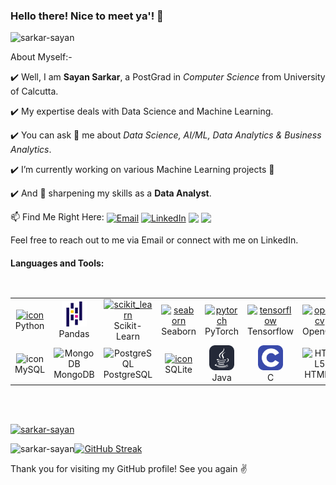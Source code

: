 ### Hello there! Nice to meet ya'! 👋

<p align="left"> <img src="https://komarev.com/ghpvc/?username=sarkar-sayan&label=Profile%20views&color=0e75b6&style=flat" alt="sarkar-sayan" /> </p>

About Myself:-

✔️ Well, I am __Sayan Sarkar__, a PostGrad in _Computer Science_ from University of Calcutta.

✔️ My expertise deals with Data Science and Machine Learning.

✔️ You can ask 💬 me about _Data Science, AI/ML, Data Analytics & Business Analytics_.

✔️ I’m currently working on various Machine Learning projects 🔭

✔️ And 🌱 sharpening my skills as a __Data Analyst__.

📫 Find Me Right Here:  <a href="mailto:sayansarkar.careers@gmail.com" title="Email"><img alt="Email" src="https://img.shields.io/badge/Gmail-D14836?style=for-the-badge&logo=gmail&logoColor=white" height="30" align="center"/></a>
<a href="https://www.linkedin.com/in/sayan-sarkar-960302252/"><img  alt="LinkedIn" title="LinkedIn" src="https://img.shields.io/static/v1?message=LinkedIn&logo=linkedin&label=&color=0077B5&logoColor=white&labelColor=&style=for-the-badge" height="30" align="center" /></a>
<a href="https://www.hackerrank.com/sayansarkar2102" target="blank"><img align="center" src="https://img.shields.io/badge/-Hackerrank-2EC866?style=for-the-badge&logo=HackerRank&logoColor=white"/></a>
<a href="https://www.leetcode.com/sayansarkar2102"><img align="center" src="https://img.shields.io/badge/LeetCode-000000?style=for-the-badge&logo=LeetCode&logoColor=#d16c06"/></a>

Feel free to reach out to me via Email or connect with me on LinkedIn.  


<h4 align="left">Languages and Tools: </h4>
<!-- <p align="left"> 
  <a href="https://git-scm.com/" target="_blank" rel="noreferrer"> <img src="https://www.vectorlogo.zone/logos/git-scm/git-scm-icon.svg" alt="git" width="30" height="30"/> </a>
  <a href="https://www.python.org" target="_blank" rel="noreferrer"> <img src="https://raw.githubusercontent.com/devicons/devicon/master/icons/python/python-original.svg" alt="python" width="30" height="30"/> </a> 
  <a href="https://pandas.pydata.org/" target="_blank" rel="noreferrer"> <img src="https://raw.githubusercontent.com/devicons/devicon/2ae2a900d2f041da66e950e4d48052658d850630/icons/pandas/pandas-original.svg" alt="pandas" width="30" height="30"/> </a> 
  <a href="https://pytorch.org/" target="_blank" rel="noreferrer"> <img src="https://www.vectorlogo.zone/logos/pytorch/pytorch-icon.svg" alt="pytorch" width="30" height="30"/> </a> 
  <a href="https://scikit-learn.org/" target="_blank" rel="noreferrer"> <img src="https://upload.wikimedia.org/wikipedia/commons/0/05/Scikit_learn_logo_small.svg" alt="scikit_learn" width="30" height="30"/> </a> 
  <a href="https://seaborn.pydata.org/" target="_blank" rel="noreferrer"> <img src="https://seaborn.pydata.org/_images/logo-mark-lightbg.svg" alt="seaborn" width="30" height="30"/> </a> 
  <a href="https://www.tensorflow.org" target="_blank" rel="noreferrer"> <img src="https://www.vectorlogo.zone/logos/tensorflow/tensorflow-icon.svg" alt="tensorflow" width="30" height="30"/> </a>  
<a href="https://opencv.org/" target="_blank" rel="noreferrer"> <img src="https://www.vectorlogo.zone/logos/opencv/opencv-icon.svg" alt="opencv" width="30" height="30"/> </a>
  <a href="https://flask.palletsprojects.com/" target="_blank" rel="noreferrer"> <img src="https://www.vectorlogo.zone/logos/pocoo_flask/pocoo_flask-icon.svg" alt="flask" width="30" height="30"/> </a> 
  <a href="https://www.mongodb.com/" target="_blank" rel="noreferrer"> <img src="https://raw.githubusercontent.com/devicons/devicon/master/icons/mongodb/mongodb-original-wordmark.svg" alt="mongodb" width="30" height="30"/> </a> 
  <a href="https://www.mysql.com/" target="_blank" rel="noreferrer"> <img src="https://raw.githubusercontent.com/devicons/devicon/master/icons/mysql/mysql-original-wordmark.svg" alt="mysql" width="30" height="30"/> </a>   
  <a href="https://www.postgresql.org" target="_blank" rel="noreferrer"> <img src="https://raw.githubusercontent.com/devicons/devicon/master/icons/postgresql/postgresql-original-wordmark.svg" alt="postgresql" width="30" height="30"/> </a> 
  <a href="https://www.sqlite.org/" target="_blank" rel="noreferrer"> <img src="https://www.vectorlogo.zone/logos/sqlite/sqlite-icon.svg" alt="sqlite" width="30" height="30"/> </a> 
  <a href="https://www.w3.org/html/" target="_blank" rel="noreferrer"> <img src="https://raw.githubusercontent.com/devicons/devicon/master/icons/html5/html5-original-wordmark.svg" alt="html5" width="30" height="30"/> </a>
  <a href="https://www.cprogramming.com/" target="_blank" rel="noreferrer"> <img src="https://raw.githubusercontent.com/devicons/devicon/master/icons/c/c-original.svg" alt="c" width="30" height="30"/> </a>
  <a href="https://www.java.com" target="_blank" rel="noreferrer"> <img src="https://raw.githubusercontent.com/devicons/devicon/master/icons/java/java-original.svg" alt="java" width="30" height="30"/> </a> -->

<table>
<div style="display: flex; align-items: flex-start; align: center">
<table align="center">
  <tr>
    <td align="center" width="96">
      <a href="https://www.python.org/">
        <img src="https://techstack-generator.vercel.app/python-icon.svg" alt="icon" width="40" height="40" />
      </a>      
      <br>Python
    </td>
    <td align="center" width="96">
       <a href="https://pandas.pydata.org/" target="_blank" rel="noreferrer"> <img src="https://raw.githubusercontent.com/devicons/devicon/2ae2a900d2f041da66e950e4d48052658d850630/icons/pandas/pandas-original.svg" alt="pandas" width="40" height="40"/> </a>
      <br>Pandas
    </td>
    <td align="center" width="96">
      <a href="https://scikit-learn.org/" target="_blank" rel="noreferrer"> <img src="https://upload.wikimedia.org/wikipedia/commons/0/05/Scikit_learn_logo_small.svg" alt="scikit_learn" width="40" height="40"/> </a>
      <br>Scikit-Learn
    </td>
    <td align="center" width="96">
      <a href="https://seaborn.pydata.org/" target="_blank" rel="noreferrer"> <img src="https://seaborn.pydata.org/_images/logo-mark-lightbg.svg" alt="seaborn" width="40" height="40"/> </a>
      <br>Seaborn
    </td>
    <td align="center" width="96">
      <a href="https://pytorch.org/" target="_blank" rel="noreferrer"> <img src="https://www.vectorlogo.zone/logos/pytorch/pytorch-icon.svg" alt="pytorch" width="40" height="40"/> </a> 
      <br>PyTorch
    </td>
    <td align="center" width="96">
      <a href="https://www.tensorflow.org" target="_blank" rel="noreferrer"> <img src="https://www.vectorlogo.zone/logos/tensorflow/tensorflow-icon.svg" alt="tensorflow" width="40" height="40"/> </a>
      <br>Tensorflow
    </td>
    <td align="center" width="96">
      <a href="https://opencv.org/" target="_blank" rel="noreferrer"> <img src="https://www.vectorlogo.zone/logos/opencv/opencv-icon.svg" alt="opencv" width="40" height="40"/> </a>
      <br>OpenCV
    </td>
    <td align="center" width="96">
     <a href="https://flask.palletsprojects.com/" target="_blank" rel="noreferrer"> <img src="https://github.com/tandpfun/skill-icons/blob/main/icons/Flask-Dark.svg" alt="flask" width="40" height="40"/> </a> 
      <br>Flask
    </td>
    <td align="center" width="96">
      <img src="https://techstack-generator.vercel.app/aws-icon.svg" alt="icon" width="40" height="40" />
      <br>AWS
    </td>
    <td align="center" width="96">
      <img src="https://github.com/tandpfun/skill-icons/blob/main/icons/Github-Dark.svg" alt="icon" width="40" height="40" />
      <br>Github
    </td>
 </tr>
 <tr>
    <td align="center" width="96">
      <img src="https://techstack-generator.vercel.app/mysql-icon.svg" alt="icon" width="40" height="40" />
      <br>MySQL
    </td>
    <td align="center" width="96">
      <img src="https://skillicons.dev/icons?i=mongodb" width="40" height="40" alt="MongoDB" />
      <br>MongoDB
    </td>
    <td align="center" width="96">
      <img src="https://skillicons.dev/icons?i=postgres" width="40" height="40" alt="PostgreSQL" />
      <br>PostgreSQL
    </td>
    <td align="center" width="96">
      <a href="#macropower-tech">
        <img src="https://www.vectorlogo.zone/logos/sqlite/sqlite-icon.svg" alt="icon" width="40" height="40" />
      </a>
      <br>SQLite
    </td>
    <td align="center" width="96">
      <img src="https://github.com/tandpfun/skill-icons/blob/main/icons/Java-Dark.svg" width="40" height="40" alt="https://www.java.com" theme="light"/>
      <br>Java
    </td>
    <td align="center" width="96">
      <img src="https://github.com/tandpfun/skill-icons/blob/main/icons/C.svg" alt="icon" width="40" height="40" />
      <br>C
    </td>
    <td align="center" width="96">
      <img src="https://skillicons.dev/icons?i=html" width="40" height="40" alt="HTML5" />
      <br>HTML5
    </td>
    <td align="center" width="96">
      <img src="https://skillicons.dev/icons?i=php" width="40" height="40" alt="PHP" />
      <br>PHP
    </td>
   <td align="center" width="96">
      <img src="https://skillicons.dev/icons?i=vscode" width="40" height="40" alt="VsCode" />
      <br>VsCode
    </td>
   <td align="center" width="96">
      <img src="https://user-images.githubusercontent.com/25181517/192108372-f71d70ac-7ae6-4c0d-8395-51d8870c2ef0.png" width="40" height="40" alt="Git" />
      <br>Git
    </td>
 </tr>
</table>
<br><br>
</table>
  
<p align="left"> <a href="https://github.com/ryo-ma/github-profile-trophy"><img src="https://github-profile-trophy.vercel.app/?username=sarkar-sayan&theme=onedark" alt="sarkar-sayan" width="850" /></a> </p>
<p><img align="left" src="https://github-readme-stats.vercel.app/api/top-langs?username=sarkar-sayan&show_icons=true&locale=en&layout=compact&theme=highcontrast" alt="sarkar-sayan" /></p>

<p><a href="https://git.io/streak-stats"><img src="https://streak-stats.demolab.com?user=sarkar-sayan&theme=highcontrast" alt="GitHub Streak" /></a></p>

Thank you for visiting my GitHub profile! See you again ✌️
